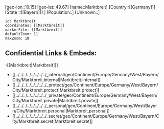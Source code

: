 ﻿---
location: [49.67,10.15]
mapzoom: [7,12] 
mapmarker: city 
type: City
tags:
- geo/City


SpocWebEntityId: 32317
isDeleted: false
confidential: public

---
[geo-lon::10.15]
[geo-lat::49.67]
[name::Marktbreit]
[Country::[[Germany]]]
[State ::[[Bayern]]] ]
[Population::]
[Unknown::]


```leaflet
id: Marktbreit
coordinates: [[Marktbreit]]
markerFile: [[Marktbreit]]
defaultZoom: 11 
maxZoom: 18
```


## Confidential Links & Embeds: 
-[[Marktbreit|Marktbreit]]] 
- [[../../../../../../../../_internal/geo/Continent/Europe/Germany/West/Bayern/City/Marktbreit.internal|Marktbreit.internal]] 
- [[../../../../../../../../_protect/geo/Continent/Europe/Germany/West/Bayern/City/Marktbreit.protect|Marktbreit.protect]] 
- [[../../../../../../../../_private/geo/Continent/Europe/Germany/West/Bayern/City/Marktbreit.private|Marktbreit.private]] 
- [[../../../../../../../../_personal/geo/Continent/Europe/Germany/West/Bayern/City/Marktbreit.personal|Marktbreit.personal]] 
- [[../../../../../../../../_secret/geo/Continent/Europe/Germany/West/Bayern/City/Marktbreit.secret|Marktbreit.secret]] 
